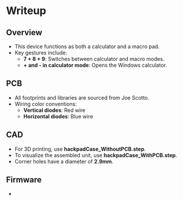# Writeup

## Overview
- This device functions as both a calculator and a macro pad.
- Key gestures include:
  - **7 + 8 + 9**: Switches between calculator and macro modes.
  - **+ and - in calculator mode**: Opens the Windows calculator.

## PCB
- All footprints and libraries are sourced from Joe Scotto.
- Wiring color conventions:
  - **Vertical diodes**: Red wire
  - **Horizontal diodes**: Blue wire

## CAD
- For 3D printing, use **hackpadCase_WithoutPCB.step**.
- To visualize the assembled unit, use **hackpadCase_WithPCB.step**.
- Corner holes have a diameter of **2.9mm**.

## Firmware
- 
